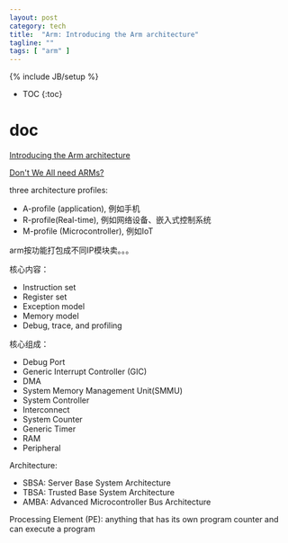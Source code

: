 ```yaml
---
layout: post
category: tech
title:  "Arm: Introducing the Arm architecture"
tagline: ""
tags: [ "arm" ] 
---
```

{% include JB/setup %}

* TOC
{:toc}

# doc

[Introducing the Arm architecture](https://developer.arm.com/architectures/learn-the-architecture/introducing-the-arm-architecture/single-page)

[Don't We All need ARMs?](https://www.cs.umd.edu/~meesh/cmsc411/website/proj01/arm/home.html)

three architecture profiles: 
- A-profile (application), 例如手机
- R-profile(Real-time), 例如网络设备、嵌入式控制系统
- M-profile (Microcontroller), 例如IoT

arm按功能打包成不同IP模块卖。。。

核心内容：
- Instruction set
- Register set
- Exception model
- Memory model
- Debug, trace, and profiling

核心组成：
- Debug Port
- Generic Interrupt Controller (GIC)
- DMA
- System Memory Management Unit(SMMU)
- System Controller
- Interconnect
- System Counter
- Generic Timer
- RAM
- Peripheral

Architecture:
- SBSA: Server Base System Architecture
- TBSA: Trusted Base System Architecture 
- AMBA: Advanced Microcontroller Bus Architecture

Processing Element (PE): anything that has its own program counter and can execute a program
